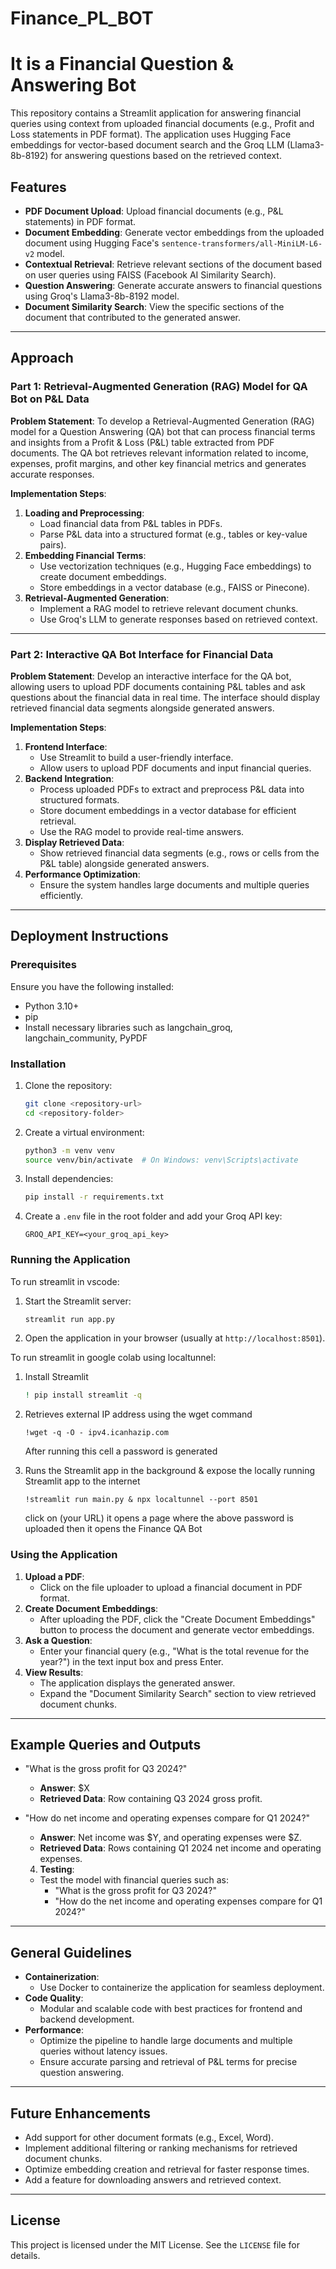 # Finance_PL_BOT

# It is a Financial Question & Answering Bot

This repository contains a Streamlit application for answering financial queries using context from uploaded financial documents (e.g., Profit and Loss statements in PDF format). The application uses Hugging Face embeddings for vector-based document search and the Groq LLM (Llama3-8b-8192) for answering questions based on the retrieved context.

## Features
- **PDF Document Upload**: Upload financial documents (e.g., P&L statements) in PDF format.
- **Document Embedding**: Generate vector embeddings from the uploaded document using Hugging Face's `sentence-transformers/all-MiniLM-L6-v2` model.
- **Contextual Retrieval**: Retrieve relevant sections of the document based on user queries using FAISS (Facebook AI Similarity Search).
- **Question Answering**: Generate accurate answers to financial questions using Groq's Llama3-8b-8192 model.
- **Document Similarity Search**: View the specific sections of the document that contributed to the generated answer.

---

## Approach

### Part 1: Retrieval-Augmented Generation (RAG) Model for QA Bot on P&L Data

**Problem Statement**:
To develop a Retrieval-Augmented Generation (RAG) model for a Question Answering (QA) bot that can process financial terms and insights from a Profit & Loss (P&L) table extracted from PDF documents. The QA bot retrieves relevant information related to income, expenses, profit margins, and other key financial metrics and generates accurate responses.

**Implementation Steps**:
1. **Loading and Preprocessing**:
   - Load financial data from P&L tables in PDFs.
   - Parse P&L data into a structured format (e.g., tables or key-value pairs).
2. **Embedding Financial Terms**:
   - Use vectorization techniques (e.g., Hugging Face embeddings) to create document embeddings.
   - Store embeddings in a vector database (e.g., FAISS or Pinecone).
3. **Retrieval-Augmented Generation**:
   - Implement a RAG model to retrieve relevant document chunks.
   - Use Groq's LLM to generate responses based on retrieved context.

---

### Part 2: Interactive QA Bot Interface for Financial Data

**Problem Statement**:
Develop an interactive interface for the QA bot, allowing users to upload PDF documents containing P&L tables and ask questions about the financial data in real time. The interface should display retrieved financial data segments alongside generated answers.

**Implementation Steps**:
1. **Frontend Interface**:
   - Use Streamlit to build a user-friendly interface.
   - Allow users to upload PDF documents and input financial queries.
2. **Backend Integration**:
   - Process uploaded PDFs to extract and preprocess P&L data into structured formats.
   - Store document embeddings in a vector database for efficient retrieval.
   - Use the RAG model to provide real-time answers.
3. **Display Retrieved Data**:
   - Show retrieved financial data segments (e.g., rows or cells from the P&L table) alongside generated answers.
4. **Performance Optimization**:
   - Ensure the system handles large documents and multiple queries efficiently.

---

## Deployment Instructions

### Prerequisites
Ensure you have the following installed:
- Python 3.10+
- pip
- Install necessary libraries such as langchain_groq, langchain_community, PyPDF

### Installation
1. Clone the repository:
   ```bash
   git clone <repository-url>
   cd <repository-folder>
   ```

2. Create a virtual environment:
   ```bash
   python3 -m venv venv
   source venv/bin/activate  # On Windows: venv\Scripts\activate
   ```

3. Install dependencies:
   ```bash
   pip install -r requirements.txt
   ```

4. Create a `.env` file in the root folder and add your Groq API key:
   ```env
   GROQ_API_KEY=<your_groq_api_key>
   ```

### Running the Application
To run streamlit in vscode:
1. Start the Streamlit server:
   ```bash
   streamlit run app.py
   ```

2. Open the application in your browser (usually at `http://localhost:8501`).

To run streamlit in google colab using localtunnel:
1. Install Streamlit
   ```bash
   ! pip install streamlit -q
   ```

2. Retrieves external IP address using the wget command
   ```
   !wget -q -O - ipv4.icanhazip.com
   ```
   After running this cell a password is generated 

3. Runs the Streamlit app in the background & expose the locally running Streamlit app to the internet
   ```
   !streamlit run main.py & npx localtunnel --port 8501
   ```
   click on (your URL) it opens a page where the above password is uploaded then it opens the Finance QA Bot
   
### Using the Application
1. **Upload a PDF**:
   - Click on the file uploader to upload a financial document in PDF format.
2. **Create Document Embeddings**:
   - After uploading the PDF, click the "Create Document Embeddings" button to process the document and generate vector embeddings.
3. **Ask a Question**:
   - Enter your financial query (e.g., "What is the total revenue for the year?") in the text input box and press Enter.
4. **View Results**:
   - The application displays the generated answer.
   - Expand the "Document Similarity Search" section to view retrieved document chunks.

---

## Example Queries and Outputs
- "What is the gross profit for Q3 2024?"
  - **Answer**: $X
  - **Retrieved Data**: Row containing Q3 2024 gross profit.
- "How do net income and operating expenses compare for Q1 2024?"
  - **Answer**: Net income was $Y, and operating expenses were $Z.
  - **Retrieved Data**: Rows containing Q1 2024 net income and operating expenses.
 
  4. **Testing**:
   - Test the model with financial queries such as:
     - "What is the gross profit for Q3 2024?"
     - "How do the net income and operating expenses compare for Q1 2024?"

---

## General Guidelines
- **Containerization**:
  - Use Docker to containerize the application for seamless deployment.
- **Code Quality**:
  - Modular and scalable code with best practices for frontend and backend development.
- **Performance**:
  - Optimize the pipeline to handle large documents and multiple queries without latency issues.
  - Ensure accurate parsing and retrieval of P&L terms for precise question answering.

---

## Future Enhancements
- Add support for other document formats (e.g., Excel, Word).
- Implement additional filtering or ranking mechanisms for retrieved document chunks.
- Optimize embedding creation and retrieval for faster response times.
- Add a feature for downloading answers and retrieved context.

---

## License
This project is licensed under the MIT License. See the `LICENSE` file for details.

